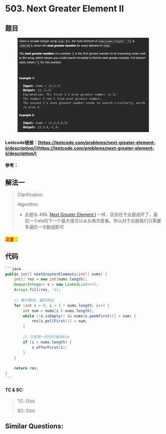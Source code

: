 # 503. Next Greater Element II

## 题目

<figure><img src="../../.gitbook/assets/image (14).png" alt=""><figcaption></figcaption></figure>

#### Leetcode链接：[https://leetcode.com/problems/next-greater-element-ii/description/](https://leetcode.com/problems/next-greater-element-ii/description/)

#### 参考：

## 解法一

> Clarification:&#x20;
>
> Algorithm:&#x20;
>
> * 此题与 496. [Next Greater Element I](https://leetcode.com/problems/next-greater-element-i/) 一样，区别在于此题成环了，最后一个ele的下一个最大值可以从头再次查看。所以对于此题我们只需要多遍历一次数组即可

#### <mark style="color:red;">注意：</mark>

## 代码

````java
```java
public int[] nextGreaterElements(int[] nums) {
    int[] res = new int[nums.length];
    Deque<Integer> s = new LinkedList<>();
    Arrays.fill(res, -1);

    // 循环数组，遍历两边
    for (int i = 0; i < 2 * nums.length; i++) {
        int num = nums[i % nums.length];
        while (!s.isEmpty() && nums[s.peekFirst()] < num) {
            res[s.pollFirst()] = num;
        }

        // 只在第一轮的时候放ele
        if (i < nums.length) {
            s.offerFirst(i);
        }
    }

    return res;
}
```
````

#### TC & SC:&#x20;

> TC: O(n)
>
> SC: O(n)

## **Similar Questions:**&#x20;

